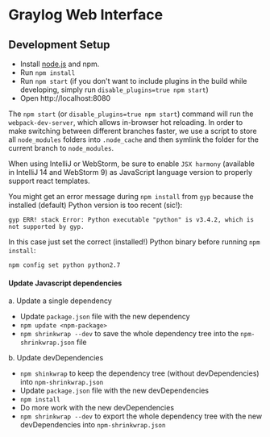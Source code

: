 # Graylog Web Interface

## Development Setup

* Install [node.js](http://nodejs.org/) and npm.
* Run `npm install`
* Run `npm start` (if you don't want to include plugins in the build while developing, simply run `disable_plugins=true npm start`) 
* Open http://localhost:8080

The `npm start` (or `disable_plugins=true npm start`) command will run the `webpack-dev-server`, which allows in-browser hot reloading.
In order to make switching between different branches faster, we use a script to store all `node_modules` folders
into `.node_cache` and then symlink the folder for the current branch to `node_modules`.

When using IntelliJ or WebStorm, be sure to enable `JSX harmony` (available in IntelliJ 14 and WebStorm 9)
as JavaScript language version to properly support react templates.

You might get an error message during `npm install` from `gyp` because the installed (default) Python version is too recent (sic!):

```
gyp ERR! stack Error: Python executable "python" is v3.4.2, which is not supported by gyp.                                                                                                                 
```

In this case just set the correct (installed!) Python binary before running `npm install`:

```
npm config set python python2.7
```

#### Update Javascript dependencies

a. Update a single dependency

* Update `package.json` file with the new dependency
* `npm update <npm-package>`
* `npm shrinkwrap --dev` to save the whole dependency tree into the `npm-shrinkwrap.json` file

b. Update devDependencies

* `npm shinkwrap` to keep the dependency tree (without devDependencies) into `npm-shrinkwrap.json`
* Update `package.json` file with the new devDependencies
* `npm install`
* Do more work with the new devDependencies
* `npm shrinkwrap --dev` to export the whole dependency tree with the new devDependencies into `npm-shrinkwrap.json`